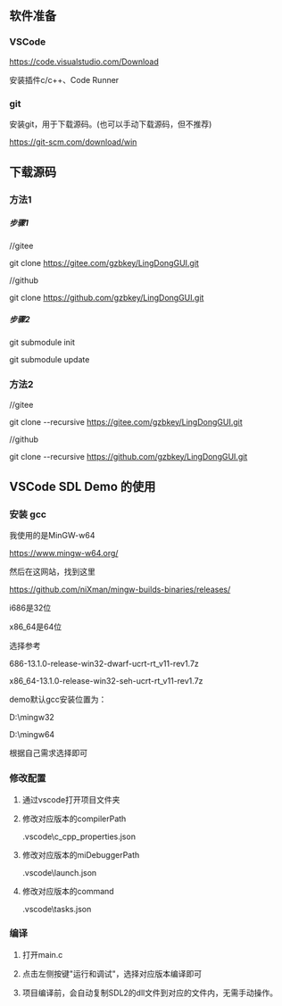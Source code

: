## 软件准备

### VSCode

https://code.visualstudio.com/Download

安装插件c/c++、Code Runner

### git

安装git，用于下载源码。(也可以手动下载源码，但不推荐)

https://git-scm.com/download/win

## 下载源码

### 方法1

##### 步骤1
//gitee

git clone https://gitee.com/gzbkey/LingDongGUI.git

//github 

git clone https://github.com/gzbkey/LingDongGUI.git

##### 步骤2

git submodule init

git submodule update

### 方法2

//gitee

git clone --recursive https://gitee.com/gzbkey/LingDongGUI.git

//github

git clone --recursive https://github.com/gzbkey/LingDongGUI.git

## VSCode SDL Demo 的使用

### 安装 gcc

我使用的是MinGW-w64

https://www.mingw-w64.org/

然后在这网站，找到这里

https://github.com/niXman/mingw-builds-binaries/releases/

i686是32位

x86_64是64位

选择参考

686-13.1.0-release-win32-dwarf-ucrt-rt_v11-rev1.7z

x86_64-13.1.0-release-win32-seh-ucrt-rt_v11-rev1.7z

demo默认gcc安装位置为：

D:\mingw32

D:\mingw64

根据自己需求选择即可

### 修改配置

1. 通过vscode打开项目文件夹

2. 修改对应版本的compilerPath

    .vscode\c_cpp_properties.json

3. 修改对应版本的miDebuggerPath

    .vscode\launch.json

4. 修改对应版本的command

    .vscode\tasks.json

### 编译

1. 打开main.c

2. 点击左侧按键"运行和调试"，选择对应版本编译即可

3. 项目编译前，会自动复制SDL2的dll文件到对应的文件内，无需手动操作。

